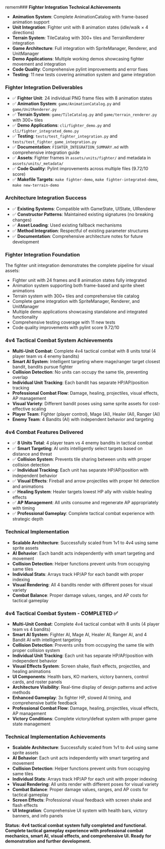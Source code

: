 remem### **Fighter Integration Technical Achievements**
- **Animation System**: Complete AnimationCatalog with frame-based animation support
- **Unit Integration**: Fighter unit with 8 animation states (idle/walk × 4 directions)
- **Terrain System**: TileCatalog with 300+ tiles and TerrainRenderer integration
- **Game Architecture**: Full integration with SpriteManager, Renderer, and UnitManager
- **Demo Applications**: Multiple working demos showcasing fighter movement and integration
- **Code Quality**: Comprehensive pylint improvements and error fixes
- **Testing**: 11 new tests covering animation system and game integration

### **Fighter Integration Deliverables**
- ✅ **Fighter Unit**: 24 individual PNG frame files with 8 animation states
- ✅ **Animation System**: `game/AnimationCatalog.py` and `game/UnitRenderer.py`
- ✅ **Terrain System**: `game/TileCatalog.py` and `game/terrain_renderer.py` with 300+ tiles
- ✅ **Demo Applications**: `cli/fighter_demo.py` and `cli/fighter_integrated_demo.py`
- ✅ **Testing**: `tests/test_fighter_integration.py` and `tests/test_fighter_game_integration.py`
- ✅ **Documentation**: `FIGHTER_INTEGRATION_SUMMARY.md` with comprehensive integration guide
- ✅ **Assets**: Fighter frames in `assets/units/fighter/` and metadata in `assets/units/_metadata/`
- ✅ **Code Quality**: Pylint improvements across multiple files (9.72/10 score)
- ✅ **Makefile Targets**: `make fighter-demo`, `make fighter-integrated-demo`, `make new-terrain-demo`

### **Architecture Integration Success**
- ✅ **Existing Systems**: Compatible with GameState, UIState, UIRenderer
- ✅ **Constructor Patterns**: Maintained existing signatures (no breaking changes)
- ✅ **Asset Loading**: Used existing fallback mechanisms
- ✅ **Method Integration**: Respectful of existing parameter structures
- ✅ **Documentation**: Comprehensive architecture notes for future development

### **Fighter Integration Foundation**
The fighter unit integration demonstrates the complete pipeline for visual assets:
- Fighter unit with 24 frames and 8 animation states fully integrated
- Animation system supporting both frame-based and sprite sheet animations
- Terrain system with 300+ tiles and comprehensive tile catalog
- Complete game integration with SpriteManager, Renderer, and UnitManager
- Multiple demo applications showcasing standalone and integrated functionality
- Comprehensive testing coverage with 11 new tests
- Code quality improvements with pylint score 9.72/10

### **4v4 Tactical Combat System Achievements**
- **Multi-Unit Combat**: Complete 4v4 tactical combat with 8 units total (4 player team vs 4 enemy bandits)
- **Smart AI System**: Intelligent targeting where mage/ranger target closest bandit, bandits pursue fighter
- **Collision Detection**: No units can occupy the same tile, preventing overlap
- **Individual Unit Tracking**: Each bandit has separate HP/AP/position tracking
- **Professional Combat Flow**: Damage, healing, projectiles, visual effects, AP management
- **Visual Variety**: Different bandit poses using same sprite assets for cost-effective scaling
- **Player Team**: Fighter (player control), Mage (AI), Healer (AI), Ranger (AI)
- **Enemy Team**: 4 Bandits (AI) with independent behavior and targeting

### **4v4 Combat Features Delivered**
- ✅ **8 Units Total**: 4 player team vs 4 enemy bandits in tactical combat
- ✅ **Smart Targeting**: AI units intelligently select targets based on distance and threat
- ✅ **Collision System**: Prevents tile sharing between units with proper collision detection
- ✅ **Individual Tracking**: Each unit has separate HP/AP/position with independent behavior
- ✅ **Visual Effects**: Fireball and arrow projectiles with proper hit detection and animations
- ✅ **Healing System**: Healer targets lowest HP ally with visible healing effects
- ✅ **AP Management**: All units consume and regenerate AP appropriately with timing
- ✅ **Professional Gameplay**: Complete tactical combat experience with strategic depth

### **Technical Implementation**
- **Scalable Architecture**: Successfully scaled from 1v1 to 4v4 using same sprite assets
- **AI Behavior**: Each bandit acts independently with smart targeting and movement
- **Collision Detection**: Helper functions prevent units from occupying same tiles
- **Individual Stats**: Arrays track HP/AP for each bandit with proper indexing
- **Visual Rendering**: All 4 bandits render with different poses for visual variety
- **Combat Balance**: Proper damage values, ranges, and AP costs for tactical gameplay

### **4v4 Tactical Combat System - COMPLETED ✅**
- **Multi-Unit Combat**: Complete 4v4 tactical combat with 8 units (4 player team vs 4 bandits)
- **Smart AI System**: Fighter AI, Mage AI, Healer AI, Ranger AI, and 4 Bandit AI with intelligent targeting
- **Collision Detection**: Prevents units from occupying the same tile with proper collision system
- **Individual Unit Tracking**: Each unit has separate HP/AP/position with independent behavior
- **Visual Effects System**: Screen shake, flash effects, projectiles, and healing animations
- **UI Components**: Health bars, KO markers, victory banners, control cards, and roster panels
- **Architecture Visibility**: Real-time display of design patterns and active methods
- **Enhanced Gameplay**: 3x fighter HP, slowed AI timing, and comprehensive battle feedback
- **Professional Combat Flow**: Damage, healing, projectiles, visual effects, AP management
- **Victory Conditions**: Complete victory/defeat system with proper game state management

### **Technical Implementation Achievements**
- **Scalable Architecture**: Successfully scaled from 1v1 to 4v4 using same sprite assets
- **AI Behavior**: Each unit acts independently with smart targeting and movement
- **Collision Detection**: Helper functions prevent units from occupying same tiles
- **Individual Stats**: Arrays track HP/AP for each unit with proper indexing
- **Visual Rendering**: All units render with different poses for visual variety
- **Combat Balance**: Proper damage values, ranges, and AP costs for tactical gameplay
- **Screen Effects**: Professional visual feedback with screen shake and flash effects
- **UI Integration**: Comprehensive UI system with health bars, victory banners, and info panels

**Status: 4v4 tactical combat system fully completed and functional. Complete tactical gameplay experience with professional combat mechanics, smart AI, visual effects, and comprehensive UI. Ready for demonstration and further development.**
